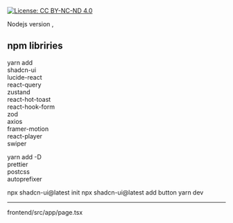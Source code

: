 [![License: CC BY-NC-ND 4.0](https://img.shields.io/badge/License-CC%20BY--NC--ND%204.0-lightgrey.svg)](https://creativecommons.org/licenses/by-nc-nd/4.0/)


Nodejs version ,

## npm libriries 

yarn add \
  shadcn-ui \
  lucide-react \
  react-query \
  zustand \
  react-hot-toast \
  react-hook-form \
  zod \
  axios \
  framer-motion \
  react-player \
  swiper

yarn add -D \
  prettier \
  postcss \
  autoprefixer

npx shadcn-ui@latest init
npx shadcn-ui@latest add button
yarn dev

---
frontend/src/app/page.tsx